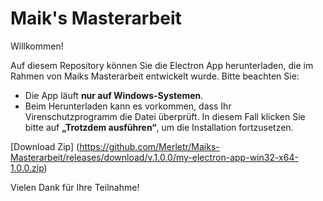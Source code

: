 # Maik's Masterarbeit
Willkommen!

Auf diesem Repository können Sie die Electron App herunterladen, die im Rahmen von Maiks Masterarbeit entwickelt wurde. Bitte beachten Sie:

- Die App läuft **nur auf Windows-Systemen**.  
- Beim Herunterladen kann es vorkommen, dass Ihr Virenschutzprogramm die Datei überprüft. In diesem Fall klicken Sie bitte auf **„Trotzdem ausführen“**, um die Installation fortzusetzen.

[Download Zip] (https://github.com/Merletr/Maiks-Masterarbeit/releases/download/v.1.0.0/my-electron-app-win32-x64-1.0.0.zip)

Vielen Dank für Ihre Teilnahme!
